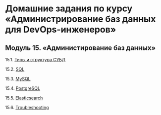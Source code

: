 # Домашние задания по курсу «Администрирование баз данных для DevOps-инженеров»


## Модуль 15. «Администирование баз данных»

15.1. [Типы и структура СУБД](https://github.com/BaryshnikovNV/netology-devops/blob/db-01-basics/BD-DEV-9/db/15.1-db-01-basics/db-01-basics.md)

15.2. [SQL](https://github.com/BaryshnikovNV/netology-devops/blob/db-02-sql/BD-DEV-9/db/15.2-db-02-sql/db-02-sql.md)

15.3. [MySQL](https://github.com/BaryshnikovNV/netology-devops/blob/db-03-mysql/BD-DEV-9/db/15.3-db-03-mysql/db-03-mysql.md)

15.4. [PostgreSQL](https://github.com/BaryshnikovNV/netology-devops/blob/db-04-postgresql/BD-DEV-9/db/15.4-db-04-postgresql/db-04-postgresql.md)

15.5. [Elasticsearch](https://github.com/BaryshnikovNV/netology-devops/blob/db-05-elasticsearch/BD-DEV-9/db/15.5-db-05-elasticsearch/db-05-elasticsearch.md)

15.6. [Troubleshooting](https://github.com/BaryshnikovNV/netology-devops/blob/db-06-troubleshooting/BD-DEV-9/db/15.6-db-06-troubleshooting/db-06-troubleshooting.md)